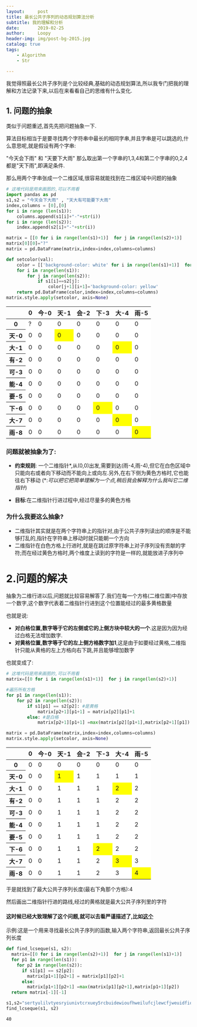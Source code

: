 ```yaml
---
layout:     post
title: 最长公共子序列的动态规划算法分析
subtitle: 我的理解和分析
date:       2019-02-25
author:     Loopy
header-img: img/post-bg-2015.jpg
catalog: true
tags:
    - Algorithm
    - Str

---
```


我觉得照最长公共子序列是个比较经典,基础的动态规划算法,所以我专门把我的理解和方法记录下来,以后在来看看自己的思维有什么变化.

## 1. 问题的抽象

类似于问题重述,首先先把问题抽象一下.

算法目标相当于是要寻找两个字符串中最长的相同字串,并且字串是可以跳选的,什么意思呢,就是假设有两个字串:

"今天会下雨" 和 "天要下大雨" 那么取出第一个字串的1,3,4和第二个字串的0,2,4都是"天下雨",即满足条件.

那么用两个字串张成一个二维区域,很容易就能找到在二维区域中问题的抽象


```python
# 这堆代码是用来画图的,可以不用看
import pandas as pd
s1,s2 = "今天会下大雨" , "天大有可能要下大雨"
index,columns = [0],[0]
for i in range (len(s1)):
    columns.append(s1[i]+"-"+str(i))
for i in range (len(s2)):
    index.append(s2[i]+"-"+str(i))

matrix = [[0 for i in range(len(s1)+1)]  for j in range(len(s2)+1)]
matrix[0][0]="?"
matrix = pd.DataFrame(matrix,index=index,columns=columns)

def setcolor(val):
    color = [['background-color: white' for i in range(len(s1)+1)]  for j in range(len(s2)+1)]
    for i in range(len(s1)):
        for j in range(len(s2)):
            if s1[i]==s2[j]:
                color[j+1][i+1]='background-color: yellow'
    return pd.DataFrame(color,index=index,columns=columns)
matrix.style.apply(setcolor, axis=None)
```




<style  type="text/css" >
    #T_51fb780a_3911_11e9_8335_54e1ad0743berow0_col0 {
            background-color:  white;
        }    #T_51fb780a_3911_11e9_8335_54e1ad0743berow0_col1 {
            background-color:  white;
        }    #T_51fb780a_3911_11e9_8335_54e1ad0743berow0_col2 {
            background-color:  white;
        }    #T_51fb780a_3911_11e9_8335_54e1ad0743berow0_col3 {
            background-color:  white;
        }    #T_51fb780a_3911_11e9_8335_54e1ad0743berow0_col4 {
            background-color:  white;
        }    #T_51fb780a_3911_11e9_8335_54e1ad0743berow0_col5 {
            background-color:  white;
        }    #T_51fb780a_3911_11e9_8335_54e1ad0743berow0_col6 {
            background-color:  white;
        }    #T_51fb780a_3911_11e9_8335_54e1ad0743berow1_col0 {
            background-color:  white;
        }    #T_51fb780a_3911_11e9_8335_54e1ad0743berow1_col1 {
            background-color:  white;
        }    #T_51fb780a_3911_11e9_8335_54e1ad0743berow1_col2 {
            background-color:  yellow;
        }    #T_51fb780a_3911_11e9_8335_54e1ad0743berow1_col3 {
            background-color:  white;
        }    #T_51fb780a_3911_11e9_8335_54e1ad0743berow1_col4 {
            background-color:  white;
        }    #T_51fb780a_3911_11e9_8335_54e1ad0743berow1_col5 {
            background-color:  white;
        }    #T_51fb780a_3911_11e9_8335_54e1ad0743berow1_col6 {
            background-color:  white;
        }    #T_51fb780a_3911_11e9_8335_54e1ad0743berow2_col0 {
            background-color:  white;
        }    #T_51fb780a_3911_11e9_8335_54e1ad0743berow2_col1 {
            background-color:  white;
        }    #T_51fb780a_3911_11e9_8335_54e1ad0743berow2_col2 {
            background-color:  white;
        }    #T_51fb780a_3911_11e9_8335_54e1ad0743berow2_col3 {
            background-color:  white;
        }    #T_51fb780a_3911_11e9_8335_54e1ad0743berow2_col4 {
            background-color:  white;
        }    #T_51fb780a_3911_11e9_8335_54e1ad0743berow2_col5 {
            background-color:  yellow;
        }    #T_51fb780a_3911_11e9_8335_54e1ad0743berow2_col6 {
            background-color:  white;
        }    #T_51fb780a_3911_11e9_8335_54e1ad0743berow3_col0 {
            background-color:  white;
        }    #T_51fb780a_3911_11e9_8335_54e1ad0743berow3_col1 {
            background-color:  white;
        }    #T_51fb780a_3911_11e9_8335_54e1ad0743berow3_col2 {
            background-color:  white;
        }    #T_51fb780a_3911_11e9_8335_54e1ad0743berow3_col3 {
            background-color:  white;
        }    #T_51fb780a_3911_11e9_8335_54e1ad0743berow3_col4 {
            background-color:  white;
        }    #T_51fb780a_3911_11e9_8335_54e1ad0743berow3_col5 {
            background-color:  white;
        }    #T_51fb780a_3911_11e9_8335_54e1ad0743berow3_col6 {
            background-color:  white;
        }    #T_51fb780a_3911_11e9_8335_54e1ad0743berow4_col0 {
            background-color:  white;
        }    #T_51fb780a_3911_11e9_8335_54e1ad0743berow4_col1 {
            background-color:  white;
        }    #T_51fb780a_3911_11e9_8335_54e1ad0743berow4_col2 {
            background-color:  white;
        }    #T_51fb780a_3911_11e9_8335_54e1ad0743berow4_col3 {
            background-color:  white;
        }    #T_51fb780a_3911_11e9_8335_54e1ad0743berow4_col4 {
            background-color:  white;
        }    #T_51fb780a_3911_11e9_8335_54e1ad0743berow4_col5 {
            background-color:  white;
        }    #T_51fb780a_3911_11e9_8335_54e1ad0743berow4_col6 {
            background-color:  white;
        }    #T_51fb780a_3911_11e9_8335_54e1ad0743berow5_col0 {
            background-color:  white;
        }    #T_51fb780a_3911_11e9_8335_54e1ad0743berow5_col1 {
            background-color:  white;
        }    #T_51fb780a_3911_11e9_8335_54e1ad0743berow5_col2 {
            background-color:  white;
        }    #T_51fb780a_3911_11e9_8335_54e1ad0743berow5_col3 {
            background-color:  white;
        }    #T_51fb780a_3911_11e9_8335_54e1ad0743berow5_col4 {
            background-color:  white;
        }    #T_51fb780a_3911_11e9_8335_54e1ad0743berow5_col5 {
            background-color:  white;
        }    #T_51fb780a_3911_11e9_8335_54e1ad0743berow5_col6 {
            background-color:  white;
        }    #T_51fb780a_3911_11e9_8335_54e1ad0743berow6_col0 {
            background-color:  white;
        }    #T_51fb780a_3911_11e9_8335_54e1ad0743berow6_col1 {
            background-color:  white;
        }    #T_51fb780a_3911_11e9_8335_54e1ad0743berow6_col2 {
            background-color:  white;
        }    #T_51fb780a_3911_11e9_8335_54e1ad0743berow6_col3 {
            background-color:  white;
        }    #T_51fb780a_3911_11e9_8335_54e1ad0743berow6_col4 {
            background-color:  white;
        }    #T_51fb780a_3911_11e9_8335_54e1ad0743berow6_col5 {
            background-color:  white;
        }    #T_51fb780a_3911_11e9_8335_54e1ad0743berow6_col6 {
            background-color:  white;
        }    #T_51fb780a_3911_11e9_8335_54e1ad0743berow7_col0 {
            background-color:  white;
        }    #T_51fb780a_3911_11e9_8335_54e1ad0743berow7_col1 {
            background-color:  white;
        }    #T_51fb780a_3911_11e9_8335_54e1ad0743berow7_col2 {
            background-color:  white;
        }    #T_51fb780a_3911_11e9_8335_54e1ad0743berow7_col3 {
            background-color:  white;
        }    #T_51fb780a_3911_11e9_8335_54e1ad0743berow7_col4 {
            background-color:  yellow;
        }    #T_51fb780a_3911_11e9_8335_54e1ad0743berow7_col5 {
            background-color:  white;
        }    #T_51fb780a_3911_11e9_8335_54e1ad0743berow7_col6 {
            background-color:  white;
        }    #T_51fb780a_3911_11e9_8335_54e1ad0743berow8_col0 {
            background-color:  white;
        }    #T_51fb780a_3911_11e9_8335_54e1ad0743berow8_col1 {
            background-color:  white;
        }    #T_51fb780a_3911_11e9_8335_54e1ad0743berow8_col2 {
            background-color:  white;
        }    #T_51fb780a_3911_11e9_8335_54e1ad0743berow8_col3 {
            background-color:  white;
        }    #T_51fb780a_3911_11e9_8335_54e1ad0743berow8_col4 {
            background-color:  white;
        }    #T_51fb780a_3911_11e9_8335_54e1ad0743berow8_col5 {
            background-color:  yellow;
        }    #T_51fb780a_3911_11e9_8335_54e1ad0743berow8_col6 {
            background-color:  white;
        }    #T_51fb780a_3911_11e9_8335_54e1ad0743berow9_col0 {
            background-color:  white;
        }    #T_51fb780a_3911_11e9_8335_54e1ad0743berow9_col1 {
            background-color:  white;
        }    #T_51fb780a_3911_11e9_8335_54e1ad0743berow9_col2 {
            background-color:  white;
        }    #T_51fb780a_3911_11e9_8335_54e1ad0743berow9_col3 {
            background-color:  white;
        }    #T_51fb780a_3911_11e9_8335_54e1ad0743berow9_col4 {
            background-color:  white;
        }    #T_51fb780a_3911_11e9_8335_54e1ad0743berow9_col5 {
            background-color:  white;
        }    #T_51fb780a_3911_11e9_8335_54e1ad0743berow9_col6 {
            background-color:  yellow;
        }</style>  
<table id="T_51fb780a_3911_11e9_8335_54e1ad0743be" >
<thead>    <tr>
        <th class="blank level0" ></th>
        <th class="col_heading level0 col0" >0</th>
        <th class="col_heading level0 col1" >今-0</th>
        <th class="col_heading level0 col2" >天-1</th>
        <th class="col_heading level0 col3" >会-2</th>
        <th class="col_heading level0 col4" >下-3</th>
        <th class="col_heading level0 col5" >大-4</th>
        <th class="col_heading level0 col6" >雨-5</th>
    </tr></thead>
<tbody>    <tr>
        <th id="T_51fb780a_3911_11e9_8335_54e1ad0743belevel0_row0" class="row_heading level0 row0" >0</th>
        <td id="T_51fb780a_3911_11e9_8335_54e1ad0743berow0_col0" class="data row0 col0" >?</td>
        <td id="T_51fb780a_3911_11e9_8335_54e1ad0743berow0_col1" class="data row0 col1" >0</td>
        <td id="T_51fb780a_3911_11e9_8335_54e1ad0743berow0_col2" class="data row0 col2" >0</td>
        <td id="T_51fb780a_3911_11e9_8335_54e1ad0743berow0_col3" class="data row0 col3" >0</td>
        <td id="T_51fb780a_3911_11e9_8335_54e1ad0743berow0_col4" class="data row0 col4" >0</td>
        <td id="T_51fb780a_3911_11e9_8335_54e1ad0743berow0_col5" class="data row0 col5" >0</td>
        <td id="T_51fb780a_3911_11e9_8335_54e1ad0743berow0_col6" class="data row0 col6" >0</td>
    </tr>    <tr>
        <th id="T_51fb780a_3911_11e9_8335_54e1ad0743belevel0_row1" class="row_heading level0 row1" >天-0</th>
        <td id="T_51fb780a_3911_11e9_8335_54e1ad0743berow1_col0" class="data row1 col0" >0</td>
        <td id="T_51fb780a_3911_11e9_8335_54e1ad0743berow1_col1" class="data row1 col1" >0</td>
        <td id="T_51fb780a_3911_11e9_8335_54e1ad0743berow1_col2" class="data row1 col2" >0</td>
        <td id="T_51fb780a_3911_11e9_8335_54e1ad0743berow1_col3" class="data row1 col3" >0</td>
        <td id="T_51fb780a_3911_11e9_8335_54e1ad0743berow1_col4" class="data row1 col4" >0</td>
        <td id="T_51fb780a_3911_11e9_8335_54e1ad0743berow1_col5" class="data row1 col5" >0</td>
        <td id="T_51fb780a_3911_11e9_8335_54e1ad0743berow1_col6" class="data row1 col6" >0</td>
    </tr>    <tr>
        <th id="T_51fb780a_3911_11e9_8335_54e1ad0743belevel0_row2" class="row_heading level0 row2" >大-1</th>
        <td id="T_51fb780a_3911_11e9_8335_54e1ad0743berow2_col0" class="data row2 col0" >0</td>
        <td id="T_51fb780a_3911_11e9_8335_54e1ad0743berow2_col1" class="data row2 col1" >0</td>
        <td id="T_51fb780a_3911_11e9_8335_54e1ad0743berow2_col2" class="data row2 col2" >0</td>
        <td id="T_51fb780a_3911_11e9_8335_54e1ad0743berow2_col3" class="data row2 col3" >0</td>
        <td id="T_51fb780a_3911_11e9_8335_54e1ad0743berow2_col4" class="data row2 col4" >0</td>
        <td id="T_51fb780a_3911_11e9_8335_54e1ad0743berow2_col5" class="data row2 col5" >0</td>
        <td id="T_51fb780a_3911_11e9_8335_54e1ad0743berow2_col6" class="data row2 col6" >0</td>
    </tr>    <tr>
        <th id="T_51fb780a_3911_11e9_8335_54e1ad0743belevel0_row3" class="row_heading level0 row3" >有-2</th>
        <td id="T_51fb780a_3911_11e9_8335_54e1ad0743berow3_col0" class="data row3 col0" >0</td>
        <td id="T_51fb780a_3911_11e9_8335_54e1ad0743berow3_col1" class="data row3 col1" >0</td>
        <td id="T_51fb780a_3911_11e9_8335_54e1ad0743berow3_col2" class="data row3 col2" >0</td>
        <td id="T_51fb780a_3911_11e9_8335_54e1ad0743berow3_col3" class="data row3 col3" >0</td>
        <td id="T_51fb780a_3911_11e9_8335_54e1ad0743berow3_col4" class="data row3 col4" >0</td>
        <td id="T_51fb780a_3911_11e9_8335_54e1ad0743berow3_col5" class="data row3 col5" >0</td>
        <td id="T_51fb780a_3911_11e9_8335_54e1ad0743berow3_col6" class="data row3 col6" >0</td>
    </tr>    <tr>
        <th id="T_51fb780a_3911_11e9_8335_54e1ad0743belevel0_row4" class="row_heading level0 row4" >可-3</th>
        <td id="T_51fb780a_3911_11e9_8335_54e1ad0743berow4_col0" class="data row4 col0" >0</td>
        <td id="T_51fb780a_3911_11e9_8335_54e1ad0743berow4_col1" class="data row4 col1" >0</td>
        <td id="T_51fb780a_3911_11e9_8335_54e1ad0743berow4_col2" class="data row4 col2" >0</td>
        <td id="T_51fb780a_3911_11e9_8335_54e1ad0743berow4_col3" class="data row4 col3" >0</td>
        <td id="T_51fb780a_3911_11e9_8335_54e1ad0743berow4_col4" class="data row4 col4" >0</td>
        <td id="T_51fb780a_3911_11e9_8335_54e1ad0743berow4_col5" class="data row4 col5" >0</td>
        <td id="T_51fb780a_3911_11e9_8335_54e1ad0743berow4_col6" class="data row4 col6" >0</td>
    </tr>    <tr>
        <th id="T_51fb780a_3911_11e9_8335_54e1ad0743belevel0_row5" class="row_heading level0 row5" >能-4</th>
        <td id="T_51fb780a_3911_11e9_8335_54e1ad0743berow5_col0" class="data row5 col0" >0</td>
        <td id="T_51fb780a_3911_11e9_8335_54e1ad0743berow5_col1" class="data row5 col1" >0</td>
        <td id="T_51fb780a_3911_11e9_8335_54e1ad0743berow5_col2" class="data row5 col2" >0</td>
        <td id="T_51fb780a_3911_11e9_8335_54e1ad0743berow5_col3" class="data row5 col3" >0</td>
        <td id="T_51fb780a_3911_11e9_8335_54e1ad0743berow5_col4" class="data row5 col4" >0</td>
        <td id="T_51fb780a_3911_11e9_8335_54e1ad0743berow5_col5" class="data row5 col5" >0</td>
        <td id="T_51fb780a_3911_11e9_8335_54e1ad0743berow5_col6" class="data row5 col6" >0</td>
    </tr>    <tr>
        <th id="T_51fb780a_3911_11e9_8335_54e1ad0743belevel0_row6" class="row_heading level0 row6" >要-5</th>
        <td id="T_51fb780a_3911_11e9_8335_54e1ad0743berow6_col0" class="data row6 col0" >0</td>
        <td id="T_51fb780a_3911_11e9_8335_54e1ad0743berow6_col1" class="data row6 col1" >0</td>
        <td id="T_51fb780a_3911_11e9_8335_54e1ad0743berow6_col2" class="data row6 col2" >0</td>
        <td id="T_51fb780a_3911_11e9_8335_54e1ad0743berow6_col3" class="data row6 col3" >0</td>
        <td id="T_51fb780a_3911_11e9_8335_54e1ad0743berow6_col4" class="data row6 col4" >0</td>
        <td id="T_51fb780a_3911_11e9_8335_54e1ad0743berow6_col5" class="data row6 col5" >0</td>
        <td id="T_51fb780a_3911_11e9_8335_54e1ad0743berow6_col6" class="data row6 col6" >0</td>
    </tr>    <tr>
        <th id="T_51fb780a_3911_11e9_8335_54e1ad0743belevel0_row7" class="row_heading level0 row7" >下-6</th>
        <td id="T_51fb780a_3911_11e9_8335_54e1ad0743berow7_col0" class="data row7 col0" >0</td>
        <td id="T_51fb780a_3911_11e9_8335_54e1ad0743berow7_col1" class="data row7 col1" >0</td>
        <td id="T_51fb780a_3911_11e9_8335_54e1ad0743berow7_col2" class="data row7 col2" >0</td>
        <td id="T_51fb780a_3911_11e9_8335_54e1ad0743berow7_col3" class="data row7 col3" >0</td>
        <td id="T_51fb780a_3911_11e9_8335_54e1ad0743berow7_col4" class="data row7 col4" >0</td>
        <td id="T_51fb780a_3911_11e9_8335_54e1ad0743berow7_col5" class="data row7 col5" >0</td>
        <td id="T_51fb780a_3911_11e9_8335_54e1ad0743berow7_col6" class="data row7 col6" >0</td>
    </tr>    <tr>
        <th id="T_51fb780a_3911_11e9_8335_54e1ad0743belevel0_row8" class="row_heading level0 row8" >大-7</th>
        <td id="T_51fb780a_3911_11e9_8335_54e1ad0743berow8_col0" class="data row8 col0" >0</td>
        <td id="T_51fb780a_3911_11e9_8335_54e1ad0743berow8_col1" class="data row8 col1" >0</td>
        <td id="T_51fb780a_3911_11e9_8335_54e1ad0743berow8_col2" class="data row8 col2" >0</td>
        <td id="T_51fb780a_3911_11e9_8335_54e1ad0743berow8_col3" class="data row8 col3" >0</td>
        <td id="T_51fb780a_3911_11e9_8335_54e1ad0743berow8_col4" class="data row8 col4" >0</td>
        <td id="T_51fb780a_3911_11e9_8335_54e1ad0743berow8_col5" class="data row8 col5" >0</td>
        <td id="T_51fb780a_3911_11e9_8335_54e1ad0743berow8_col6" class="data row8 col6" >0</td>
    </tr>    <tr>
        <th id="T_51fb780a_3911_11e9_8335_54e1ad0743belevel0_row9" class="row_heading level0 row9" >雨-8</th>
        <td id="T_51fb780a_3911_11e9_8335_54e1ad0743berow9_col0" class="data row9 col0" >0</td>
        <td id="T_51fb780a_3911_11e9_8335_54e1ad0743berow9_col1" class="data row9 col1" >0</td>
        <td id="T_51fb780a_3911_11e9_8335_54e1ad0743berow9_col2" class="data row9 col2" >0</td>
        <td id="T_51fb780a_3911_11e9_8335_54e1ad0743berow9_col3" class="data row9 col3" >0</td>
        <td id="T_51fb780a_3911_11e9_8335_54e1ad0743berow9_col4" class="data row9 col4" >0</td>
        <td id="T_51fb780a_3911_11e9_8335_54e1ad0743berow9_col5" class="data row9 col5" >0</td>
        <td id="T_51fb780a_3911_11e9_8335_54e1ad0743berow9_col6" class="data row9 col6" >0</td>
    </tr></tbody>
</table>



### 问题就被抽象为了:

 - **约束规则**: 一个二维指针\*,从(0,0)出发,需要到达(雨-4,雨-4),但它在白色区域中只能向右或者向下移动而不能向上或向左.另外,在右下侧为黄色方格时,它也能往右下移动
    (\*:*可以把它把简单理解为一个点,稍后我会解释为什么我叫它二维指针*)

 - **目标**:在二维指针行进过程中,经过尽量多的黄色方格

### 为什么我要这么抽象?
- 二维指针其实就是在两个字符串上的指针对,由于公共子序列读出的顺序是不能够打乱的,指针在字符串上移动时就只能朝一个方向
- 二维指针在白色方格上行进时,就是在跳过原字符串上对子序列没有贡献的字符;而在经过黄色方格时,两个维度上读到的字符是一样的,就能放进子序列中

# 2.问题的解决

抽象为二维行进以后,问题就比较容易解答了.我们在每一个方格(二维位置)中存放一个数字,这个数字代表着二维指针行进到这个位置能经过的最多黄格数量

也就是说:

- **对白格位置,数字等于它的左侧或它的上侧方块中较大的一个**.这是因为因为经过白格无法增加数字.
- **对黄格位置,数字等于它的左上侧方格数字加1**,这是由于如要经过黄格,二维指针只能从黄格的左上方格向右下跳,并且能够增加数字

也就变成了:


```python
# 这堆代码是用来画图的,可以不用看
matrix=[[0 for i in range(len(s1)+1)]  for j in range(len(s2)+1)]

#遍历所有方格
for p1 in range(len(s1)):
    for p2 in range(len(s2)):
        if s1[p1] == s2[p2]: #是黄格
            matrix[p2+1][p1+1] = matrix[p2][p1]+1
        else: #是白格
            matrix[p2+1][p1+1] =max(matrix[p2][p1+1],matrix[p2+1][p1])

matrix = pd.DataFrame(matrix,index=index,columns=columns)
matrix.style.apply(setcolor, axis=None)
```




<style  type="text/css" >
    #T_895a837c_3911_11e9_8335_54e1ad0743berow0_col0 {
            background-color:  white;
        }    #T_895a837c_3911_11e9_8335_54e1ad0743berow0_col1 {
            background-color:  white;
        }    #T_895a837c_3911_11e9_8335_54e1ad0743berow0_col2 {
            background-color:  white;
        }    #T_895a837c_3911_11e9_8335_54e1ad0743berow0_col3 {
            background-color:  white;
        }    #T_895a837c_3911_11e9_8335_54e1ad0743berow0_col4 {
            background-color:  white;
        }    #T_895a837c_3911_11e9_8335_54e1ad0743berow0_col5 {
            background-color:  white;
        }    #T_895a837c_3911_11e9_8335_54e1ad0743berow0_col6 {
            background-color:  white;
        }    #T_895a837c_3911_11e9_8335_54e1ad0743berow1_col0 {
            background-color:  white;
        }    #T_895a837c_3911_11e9_8335_54e1ad0743berow1_col1 {
            background-color:  white;
        }    #T_895a837c_3911_11e9_8335_54e1ad0743berow1_col2 {
            background-color:  yellow;
        }    #T_895a837c_3911_11e9_8335_54e1ad0743berow1_col3 {
            background-color:  white;
        }    #T_895a837c_3911_11e9_8335_54e1ad0743berow1_col4 {
            background-color:  white;
        }    #T_895a837c_3911_11e9_8335_54e1ad0743berow1_col5 {
            background-color:  white;
        }    #T_895a837c_3911_11e9_8335_54e1ad0743berow1_col6 {
            background-color:  white;
        }    #T_895a837c_3911_11e9_8335_54e1ad0743berow2_col0 {
            background-color:  white;
        }    #T_895a837c_3911_11e9_8335_54e1ad0743berow2_col1 {
            background-color:  white;
        }    #T_895a837c_3911_11e9_8335_54e1ad0743berow2_col2 {
            background-color:  white;
        }    #T_895a837c_3911_11e9_8335_54e1ad0743berow2_col3 {
            background-color:  white;
        }    #T_895a837c_3911_11e9_8335_54e1ad0743berow2_col4 {
            background-color:  white;
        }    #T_895a837c_3911_11e9_8335_54e1ad0743berow2_col5 {
            background-color:  yellow;
        }    #T_895a837c_3911_11e9_8335_54e1ad0743berow2_col6 {
            background-color:  white;
        }    #T_895a837c_3911_11e9_8335_54e1ad0743berow3_col0 {
            background-color:  white;
        }    #T_895a837c_3911_11e9_8335_54e1ad0743berow3_col1 {
            background-color:  white;
        }    #T_895a837c_3911_11e9_8335_54e1ad0743berow3_col2 {
            background-color:  white;
        }    #T_895a837c_3911_11e9_8335_54e1ad0743berow3_col3 {
            background-color:  white;
        }    #T_895a837c_3911_11e9_8335_54e1ad0743berow3_col4 {
            background-color:  white;
        }    #T_895a837c_3911_11e9_8335_54e1ad0743berow3_col5 {
            background-color:  white;
        }    #T_895a837c_3911_11e9_8335_54e1ad0743berow3_col6 {
            background-color:  white;
        }    #T_895a837c_3911_11e9_8335_54e1ad0743berow4_col0 {
            background-color:  white;
        }    #T_895a837c_3911_11e9_8335_54e1ad0743berow4_col1 {
            background-color:  white;
        }    #T_895a837c_3911_11e9_8335_54e1ad0743berow4_col2 {
            background-color:  white;
        }    #T_895a837c_3911_11e9_8335_54e1ad0743berow4_col3 {
            background-color:  white;
        }    #T_895a837c_3911_11e9_8335_54e1ad0743berow4_col4 {
            background-color:  white;
        }    #T_895a837c_3911_11e9_8335_54e1ad0743berow4_col5 {
            background-color:  white;
        }    #T_895a837c_3911_11e9_8335_54e1ad0743berow4_col6 {
            background-color:  white;
        }    #T_895a837c_3911_11e9_8335_54e1ad0743berow5_col0 {
            background-color:  white;
        }    #T_895a837c_3911_11e9_8335_54e1ad0743berow5_col1 {
            background-color:  white;
        }    #T_895a837c_3911_11e9_8335_54e1ad0743berow5_col2 {
            background-color:  white;
        }    #T_895a837c_3911_11e9_8335_54e1ad0743berow5_col3 {
            background-color:  white;
        }    #T_895a837c_3911_11e9_8335_54e1ad0743berow5_col4 {
            background-color:  white;
        }    #T_895a837c_3911_11e9_8335_54e1ad0743berow5_col5 {
            background-color:  white;
        }    #T_895a837c_3911_11e9_8335_54e1ad0743berow5_col6 {
            background-color:  white;
        }    #T_895a837c_3911_11e9_8335_54e1ad0743berow6_col0 {
            background-color:  white;
        }    #T_895a837c_3911_11e9_8335_54e1ad0743berow6_col1 {
            background-color:  white;
        }    #T_895a837c_3911_11e9_8335_54e1ad0743berow6_col2 {
            background-color:  white;
        }    #T_895a837c_3911_11e9_8335_54e1ad0743berow6_col3 {
            background-color:  white;
        }    #T_895a837c_3911_11e9_8335_54e1ad0743berow6_col4 {
            background-color:  white;
        }    #T_895a837c_3911_11e9_8335_54e1ad0743berow6_col5 {
            background-color:  white;
        }    #T_895a837c_3911_11e9_8335_54e1ad0743berow6_col6 {
            background-color:  white;
        }    #T_895a837c_3911_11e9_8335_54e1ad0743berow7_col0 {
            background-color:  white;
        }    #T_895a837c_3911_11e9_8335_54e1ad0743berow7_col1 {
            background-color:  white;
        }    #T_895a837c_3911_11e9_8335_54e1ad0743berow7_col2 {
            background-color:  white;
        }    #T_895a837c_3911_11e9_8335_54e1ad0743berow7_col3 {
            background-color:  white;
        }    #T_895a837c_3911_11e9_8335_54e1ad0743berow7_col4 {
            background-color:  yellow;
        }    #T_895a837c_3911_11e9_8335_54e1ad0743berow7_col5 {
            background-color:  white;
        }    #T_895a837c_3911_11e9_8335_54e1ad0743berow7_col6 {
            background-color:  white;
        }    #T_895a837c_3911_11e9_8335_54e1ad0743berow8_col0 {
            background-color:  white;
        }    #T_895a837c_3911_11e9_8335_54e1ad0743berow8_col1 {
            background-color:  white;
        }    #T_895a837c_3911_11e9_8335_54e1ad0743berow8_col2 {
            background-color:  white;
        }    #T_895a837c_3911_11e9_8335_54e1ad0743berow8_col3 {
            background-color:  white;
        }    #T_895a837c_3911_11e9_8335_54e1ad0743berow8_col4 {
            background-color:  white;
        }    #T_895a837c_3911_11e9_8335_54e1ad0743berow8_col5 {
            background-color:  yellow;
        }    #T_895a837c_3911_11e9_8335_54e1ad0743berow8_col6 {
            background-color:  white;
        }    #T_895a837c_3911_11e9_8335_54e1ad0743berow9_col0 {
            background-color:  white;
        }    #T_895a837c_3911_11e9_8335_54e1ad0743berow9_col1 {
            background-color:  white;
        }    #T_895a837c_3911_11e9_8335_54e1ad0743berow9_col2 {
            background-color:  white;
        }    #T_895a837c_3911_11e9_8335_54e1ad0743berow9_col3 {
            background-color:  white;
        }    #T_895a837c_3911_11e9_8335_54e1ad0743berow9_col4 {
            background-color:  white;
        }    #T_895a837c_3911_11e9_8335_54e1ad0743berow9_col5 {
            background-color:  white;
        }    #T_895a837c_3911_11e9_8335_54e1ad0743berow9_col6 {
            background-color:  yellow;
        }</style>  
<table id="T_895a837c_3911_11e9_8335_54e1ad0743be" >
<thead>    <tr>
        <th class="blank level0" ></th>
        <th class="col_heading level0 col0" >0</th>
        <th class="col_heading level0 col1" >今-0</th>
        <th class="col_heading level0 col2" >天-1</th>
        <th class="col_heading level0 col3" >会-2</th>
        <th class="col_heading level0 col4" >下-3</th>
        <th class="col_heading level0 col5" >大-4</th>
        <th class="col_heading level0 col6" >雨-5</th>
    </tr></thead>
<tbody>    <tr>
        <th id="T_895a837c_3911_11e9_8335_54e1ad0743belevel0_row0" class="row_heading level0 row0" >0</th>
        <td id="T_895a837c_3911_11e9_8335_54e1ad0743berow0_col0" class="data row0 col0" >0</td>
        <td id="T_895a837c_3911_11e9_8335_54e1ad0743berow0_col1" class="data row0 col1" >0</td>
        <td id="T_895a837c_3911_11e9_8335_54e1ad0743berow0_col2" class="data row0 col2" >0</td>
        <td id="T_895a837c_3911_11e9_8335_54e1ad0743berow0_col3" class="data row0 col3" >0</td>
        <td id="T_895a837c_3911_11e9_8335_54e1ad0743berow0_col4" class="data row0 col4" >0</td>
        <td id="T_895a837c_3911_11e9_8335_54e1ad0743berow0_col5" class="data row0 col5" >0</td>
        <td id="T_895a837c_3911_11e9_8335_54e1ad0743berow0_col6" class="data row0 col6" >0</td>
    </tr>    <tr>
        <th id="T_895a837c_3911_11e9_8335_54e1ad0743belevel0_row1" class="row_heading level0 row1" >天-0</th>
        <td id="T_895a837c_3911_11e9_8335_54e1ad0743berow1_col0" class="data row1 col0" >0</td>
        <td id="T_895a837c_3911_11e9_8335_54e1ad0743berow1_col1" class="data row1 col1" >0</td>
        <td id="T_895a837c_3911_11e9_8335_54e1ad0743berow1_col2" class="data row1 col2" >1</td>
        <td id="T_895a837c_3911_11e9_8335_54e1ad0743berow1_col3" class="data row1 col3" >1</td>
        <td id="T_895a837c_3911_11e9_8335_54e1ad0743berow1_col4" class="data row1 col4" >1</td>
        <td id="T_895a837c_3911_11e9_8335_54e1ad0743berow1_col5" class="data row1 col5" >1</td>
        <td id="T_895a837c_3911_11e9_8335_54e1ad0743berow1_col6" class="data row1 col6" >1</td>
    </tr>    <tr>
        <th id="T_895a837c_3911_11e9_8335_54e1ad0743belevel0_row2" class="row_heading level0 row2" >大-1</th>
        <td id="T_895a837c_3911_11e9_8335_54e1ad0743berow2_col0" class="data row2 col0" >0</td>
        <td id="T_895a837c_3911_11e9_8335_54e1ad0743berow2_col1" class="data row2 col1" >0</td>
        <td id="T_895a837c_3911_11e9_8335_54e1ad0743berow2_col2" class="data row2 col2" >1</td>
        <td id="T_895a837c_3911_11e9_8335_54e1ad0743berow2_col3" class="data row2 col3" >1</td>
        <td id="T_895a837c_3911_11e9_8335_54e1ad0743berow2_col4" class="data row2 col4" >1</td>
        <td id="T_895a837c_3911_11e9_8335_54e1ad0743berow2_col5" class="data row2 col5" >2</td>
        <td id="T_895a837c_3911_11e9_8335_54e1ad0743berow2_col6" class="data row2 col6" >2</td>
    </tr>    <tr>
        <th id="T_895a837c_3911_11e9_8335_54e1ad0743belevel0_row3" class="row_heading level0 row3" >有-2</th>
        <td id="T_895a837c_3911_11e9_8335_54e1ad0743berow3_col0" class="data row3 col0" >0</td>
        <td id="T_895a837c_3911_11e9_8335_54e1ad0743berow3_col1" class="data row3 col1" >0</td>
        <td id="T_895a837c_3911_11e9_8335_54e1ad0743berow3_col2" class="data row3 col2" >1</td>
        <td id="T_895a837c_3911_11e9_8335_54e1ad0743berow3_col3" class="data row3 col3" >1</td>
        <td id="T_895a837c_3911_11e9_8335_54e1ad0743berow3_col4" class="data row3 col4" >1</td>
        <td id="T_895a837c_3911_11e9_8335_54e1ad0743berow3_col5" class="data row3 col5" >2</td>
        <td id="T_895a837c_3911_11e9_8335_54e1ad0743berow3_col6" class="data row3 col6" >2</td>
    </tr>    <tr>
        <th id="T_895a837c_3911_11e9_8335_54e1ad0743belevel0_row4" class="row_heading level0 row4" >可-3</th>
        <td id="T_895a837c_3911_11e9_8335_54e1ad0743berow4_col0" class="data row4 col0" >0</td>
        <td id="T_895a837c_3911_11e9_8335_54e1ad0743berow4_col1" class="data row4 col1" >0</td>
        <td id="T_895a837c_3911_11e9_8335_54e1ad0743berow4_col2" class="data row4 col2" >1</td>
        <td id="T_895a837c_3911_11e9_8335_54e1ad0743berow4_col3" class="data row4 col3" >1</td>
        <td id="T_895a837c_3911_11e9_8335_54e1ad0743berow4_col4" class="data row4 col4" >1</td>
        <td id="T_895a837c_3911_11e9_8335_54e1ad0743berow4_col5" class="data row4 col5" >2</td>
        <td id="T_895a837c_3911_11e9_8335_54e1ad0743berow4_col6" class="data row4 col6" >2</td>
    </tr>    <tr>
        <th id="T_895a837c_3911_11e9_8335_54e1ad0743belevel0_row5" class="row_heading level0 row5" >能-4</th>
        <td id="T_895a837c_3911_11e9_8335_54e1ad0743berow5_col0" class="data row5 col0" >0</td>
        <td id="T_895a837c_3911_11e9_8335_54e1ad0743berow5_col1" class="data row5 col1" >0</td>
        <td id="T_895a837c_3911_11e9_8335_54e1ad0743berow5_col2" class="data row5 col2" >1</td>
        <td id="T_895a837c_3911_11e9_8335_54e1ad0743berow5_col3" class="data row5 col3" >1</td>
        <td id="T_895a837c_3911_11e9_8335_54e1ad0743berow5_col4" class="data row5 col4" >1</td>
        <td id="T_895a837c_3911_11e9_8335_54e1ad0743berow5_col5" class="data row5 col5" >2</td>
        <td id="T_895a837c_3911_11e9_8335_54e1ad0743berow5_col6" class="data row5 col6" >2</td>
    </tr>    <tr>
        <th id="T_895a837c_3911_11e9_8335_54e1ad0743belevel0_row6" class="row_heading level0 row6" >要-5</th>
        <td id="T_895a837c_3911_11e9_8335_54e1ad0743berow6_col0" class="data row6 col0" >0</td>
        <td id="T_895a837c_3911_11e9_8335_54e1ad0743berow6_col1" class="data row6 col1" >0</td>
        <td id="T_895a837c_3911_11e9_8335_54e1ad0743berow6_col2" class="data row6 col2" >1</td>
        <td id="T_895a837c_3911_11e9_8335_54e1ad0743berow6_col3" class="data row6 col3" >1</td>
        <td id="T_895a837c_3911_11e9_8335_54e1ad0743berow6_col4" class="data row6 col4" >1</td>
        <td id="T_895a837c_3911_11e9_8335_54e1ad0743berow6_col5" class="data row6 col5" >2</td>
        <td id="T_895a837c_3911_11e9_8335_54e1ad0743berow6_col6" class="data row6 col6" >2</td>
    </tr>    <tr>
        <th id="T_895a837c_3911_11e9_8335_54e1ad0743belevel0_row7" class="row_heading level0 row7" >下-6</th>
        <td id="T_895a837c_3911_11e9_8335_54e1ad0743berow7_col0" class="data row7 col0" >0</td>
        <td id="T_895a837c_3911_11e9_8335_54e1ad0743berow7_col1" class="data row7 col1" >0</td>
        <td id="T_895a837c_3911_11e9_8335_54e1ad0743berow7_col2" class="data row7 col2" >1</td>
        <td id="T_895a837c_3911_11e9_8335_54e1ad0743berow7_col3" class="data row7 col3" >1</td>
        <td id="T_895a837c_3911_11e9_8335_54e1ad0743berow7_col4" class="data row7 col4" >2</td>
        <td id="T_895a837c_3911_11e9_8335_54e1ad0743berow7_col5" class="data row7 col5" >2</td>
        <td id="T_895a837c_3911_11e9_8335_54e1ad0743berow7_col6" class="data row7 col6" >2</td>
    </tr>    <tr>
        <th id="T_895a837c_3911_11e9_8335_54e1ad0743belevel0_row8" class="row_heading level0 row8" >大-7</th>
        <td id="T_895a837c_3911_11e9_8335_54e1ad0743berow8_col0" class="data row8 col0" >0</td>
        <td id="T_895a837c_3911_11e9_8335_54e1ad0743berow8_col1" class="data row8 col1" >0</td>
        <td id="T_895a837c_3911_11e9_8335_54e1ad0743berow8_col2" class="data row8 col2" >1</td>
        <td id="T_895a837c_3911_11e9_8335_54e1ad0743berow8_col3" class="data row8 col3" >1</td>
        <td id="T_895a837c_3911_11e9_8335_54e1ad0743berow8_col4" class="data row8 col4" >2</td>
        <td id="T_895a837c_3911_11e9_8335_54e1ad0743berow8_col5" class="data row8 col5" >3</td>
        <td id="T_895a837c_3911_11e9_8335_54e1ad0743berow8_col6" class="data row8 col6" >3</td>
    </tr>    <tr>
        <th id="T_895a837c_3911_11e9_8335_54e1ad0743belevel0_row9" class="row_heading level0 row9" >雨-8</th>
        <td id="T_895a837c_3911_11e9_8335_54e1ad0743berow9_col0" class="data row9 col0" >0</td>
        <td id="T_895a837c_3911_11e9_8335_54e1ad0743berow9_col1" class="data row9 col1" >0</td>
        <td id="T_895a837c_3911_11e9_8335_54e1ad0743berow9_col2" class="data row9 col2" >1</td>
        <td id="T_895a837c_3911_11e9_8335_54e1ad0743berow9_col3" class="data row9 col3" >1</td>
        <td id="T_895a837c_3911_11e9_8335_54e1ad0743berow9_col4" class="data row9 col4" >2</td>
        <td id="T_895a837c_3911_11e9_8335_54e1ad0743berow9_col5" class="data row9 col5" >3</td>
        <td id="T_895a837c_3911_11e9_8335_54e1ad0743berow9_col6" class="data row9 col6" >4</td>
    </tr></tbody>
</table>



 于是就找到了最大公共子序列长度(最右下角那个方格):4

然后画出二维指针行进的路线,经过的黄格就是最大公共子序列里的字符

#### 这时候已经大致理解了这个问题,就可以去看严谨描述了,比如[这个](https://blog.csdn.net/v_JULY_v/article/details/6110269)

示例:这是一个用来寻找最长公共子序列的函数,输入两个字符串,返回最长公共子序列长度


```python
def find_lcseque(s1, s2):
  matrix=[[0 for i in range(len(s2)+1)]  for j in range(len(s1)+1)]
  for p1 in range(len(s1)):
    for p2 in range(len(s2)):
      if s1[p1] == s2[p2]:
        matrix[p1+1][p2+1] = matrix[p1][p2]+1
      else:
        matrix[p1+1][p2+1] =max(matrix[p1][p2+1],matrix[p1+1][p2])
  return matrix[-1][-1]
```


```python
s1,s2="sertyulilvtyesryiunivtcrxuey5rcbuidewioufhweilufcjlewcfjweuidfio328r8347wedjesilkdfj32o8reuwelijdel","ewuirwleucfhlwiedfhwlieufchswfuchswefuihwlifuhwdficjewfuijfhu;iwejf;erfjweiufuhrewyp87rfhy;sdiufewu89p"
find_lcseque(s1, s2)
```




    40
